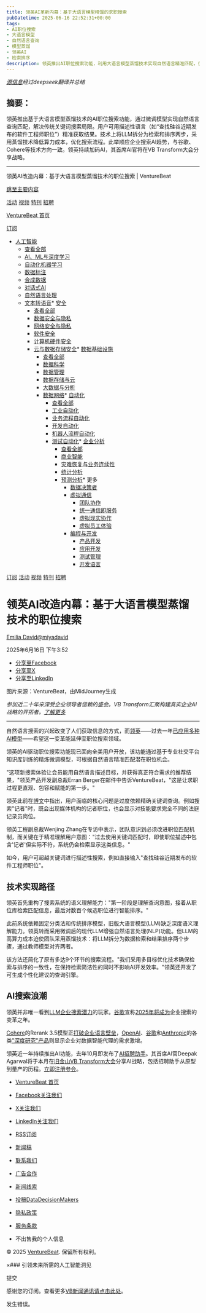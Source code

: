 ```yaml
---
title: 领英AI革新内幕：基于大语言模型精馏的求职搜索
pubDatetime: 2025-06-16 22:52:31+00:00
tags:
- AI职位搜索
- 大语言模型
- 自然语言查询
- 模型蒸馏
- 领英AI
- 检索排序
description: 领英推出AI职位搜索功能，利用大语言模型蒸馏技术实现自然语言精准匹配，优化搜索效率并降低成本。
---
```


*[源信息](https://venturebeat.com/ai/inside-linkedins-ai-overhaul-job-search-powered-by-llm-distillation/)经过deepseek翻译并总结*

## 摘要：

领英推出基于大语言模型蒸馏技术的AI职位搜索功能，通过微调模型实现自然语言查询匹配，解决传统关键词搜索局限。用户可用描述性语言（如“查找硅谷近期发布的软件工程师职位”）精准获取结果。技术上将LLM拆分为检索和排序两步，采用蒸馏技术降低算力成本，优化搜索流程。此举顺应企业搜索AI趋势，与谷歌、Cohere等技术方向一致。领英持续加码AI，其首席AI官将在VB Transform大会分享战略。

---

领英AI改造内幕：基于大语言模型蒸馏技术的职位搜索 | VentureBeat

[跳至主要内容](#primary)

[活动](https://venturebeat.com/events/)
[视频](/video/)
[特刊](/venturebeat-special-issues/)
[招聘](https://jobs.venturebeat.com/?source=navbar&utm_source=navbar&utm_medium=partner_referral)

[VentureBeat 首页](/)

[订阅](/newsletters/?utm_source=VBsite&utm_medium=desktopNav)

* [人工智能](/category/ai/)
  + [查看全部](/category/ai/)
  + [AI、ML与深度学习](/tag/ai-ml-deep-learning/)
  + [自动化机器学习](/tag/auto-ml/)
  + [数据标注](/tag/data-labelling/)
  + [合成数据](/tag/synthetic-data/)
  + [对话式AI](/tag/conversational-ai/)
  + [自然语言处理](/tag/nlp/)
  + [文本转语音](/tag/text-to-speech/)* [安全](/category/security/)
    + [查看全部](/category/security/)
    + [数据安全与隐私](/tag/data-security-privacy/)
    + [网络安全与隐私](/tag/network-security-privacy/)
    + [软件安全](/tag/software-security/)
    + [计算机硬件安全](/tag/computer-hardware-security/)
    + [云与数据存储安全](/tag/cloud-data-storage-security/)* [数据基础设施](/category/data-infrastructure/)
      + [查看全部](/category/data-infrastructure/)
      + [数据科学](/tag/data-science/)
      + [数据管理](/tag/data-management/)
      + [数据存储与云](/tag/data-storage-cloud/)
      + [大数据与分析](/tag/big-data-and-analytics/)
      + [数据网络](/tag/data-networks/)* [自动化](/category/automation/)
        + [查看全部](/category/automation/)
        + [工业自动化](/tag/industrial-automation/)
        + [业务流程自动化](/tag/business-process-automation/)
        + [开发自动化](/tag/development-automation/)
        + [机器人流程自动化](/tag/robotic-process-automation/)
        + [测试自动化](/tag/test-automation/)* [企业分析](/category/enterprise-analytics/)
          + [查看全部](/category/enterprise-analytics/)
          + [商业智能](/tag/business-intelligence/)
          + [灾难恢复与业务连续性](/tag/disaster-recovery-business-continuity/)
          + [统计分析](/tag/statistical-analysis/)
          + [预测分析](/tag/predictive-analysis/)* 更多 
            + [数据决策者](/category/datadecisionmakers/)
            + [虚拟通信](/category/virtual/) 
              - [团队协作](/tag/team-collaboration/)
              - [统一通信即服务](/tag/ucaas/)
              - [虚拟现实协作](/tag/virtual-reality-collaboration/)
              - [虚拟员工体验](/tag/virtual-employee-experience/)
            + [编程与开发](/category/programming-development/) 
              - [产品开发](/tag/product-development/)
              - [应用开发](/tag/application-development/)
              - [测试管理](/tag/test-management/)
              - [开发语言](/tag/development-languages/)

[订阅](/newsletters/?utm_source=VBsite&utm_medium=mobileNav)
[活动](https://venturebeat.com/events/)
[视频](/video/)
[特刊](/venturebeat-special-issues/)
[招聘](https://jobs.venturebeat.com/?source=navbar&utm_source=navbar&utm_medium=partner_referral)

领英AI改造内幕：基于大语言模型蒸馏技术的职位搜索
=====================================================================

[Emilia David](https://venturebeat.com/author/emilia-david/ "作者：Emilia David")[@miyadavid](http://x.com/miyadavid)

2025年6月16日 下午3:52

* [分享至Facebook](//www.facebook.com/sharer/sharer.php?u=https%3A%2F%2Fventurebeat.com%2Fai%2Finside-linkedins-ai-overhaul-job-search-powered-by-llm-distillation%2F&t=领英AI改造内幕：基于大语言模型蒸馏技术的职位搜索)
* [分享至X](//twitter.com/intent/tweet?text=领英AI改造内幕：基于大语言模型蒸馏技术的职位搜索&url=https%3A%2F%2Fventurebeat.com%2Fai%2Finside-linkedins-ai-overhaul-job-search-powered-by-llm-distillation%2F&via=VentureBeat&related=VentureBeat,GamesBeat)
* [分享至LinkedIn](https://www.linkedin.com/cws/share?url=https%3A%2F%2Fventurebeat.com%2Fai%2Finside-linkedins-ai-overhaul-job-search-powered-by-llm-distillation%2F&token=&isFramed=true)

图片来源：VentureBeat，由MidJourney生成

*参加近二十年来深受企业领导者信赖的盛会。VB Transform汇聚构建真实企业AI战略的开拓者。[了解更多](http://vbtransform.com/)*

---

自然语言搜索的兴起改变了人们获取信息的方式，而[领英](http://www.linkedin.com)——过去一年[已应用多种AI模型](https://venturebeat.com/ai/taking-ai-to-the-playground-linkedin-combines-llms-langchain-and-jupyter-notebooks-to-improve-prompt-engineering/)——希望这一变革能延伸至职位搜索领域。

领英的AI驱动职位搜索功能现已面向全美用户开放，该功能通过基于专业社交平台知识库训练的精炼微调模型，可根据自然语言精准匹配潜在职位机会。

"这项新搜索体验让会员能用自然语言描述目标，并获得真正符合需求的推荐结果，"领英产品开发副总裁Erran Berger在邮件中告诉VentureBeat，"这是让求职过程更直观、包容和赋能的第一步。"

领英此前在[博文](https://www.linkedin.com/blog/engineering/ai/building-the-next-generation-of-job-search-at-linkedin)中指出，用户面临的核心问题是过度依赖精确关键词查询。例如搜索"记者"时，既会出现媒体机构的记者职位，也会显示对技能要求完全不同的法庭记录员岗位。

领英工程副总裁Wenjing Zhang在专访中表示，团队意识到必须改进职位匹配机制，而关键在于精准理解用户意图："过去使用关键词匹配时，即使职位描述中包含'记者'但实际不符，系统仍会检索显示这类信息。"

如今，用户可超越关键词进行描述性搜索，例如直接输入"查找硅谷近期发布的软件工程师职位"。

技术实现路径
-----------------

领英首先重构了搜索系统的语义理解能力："第一阶段是理解查询意图，接着从职位库检索匹配信息，最后对数百个候选职位进行智能排序。"

此前系统依赖固定分类法和传统排序模型，旧版大语言模型(LLM)缺乏深度语义理解能力。领英转而采用微调后的现代LLM增强自然语言处理(NLP)功能。但LLM的高算力成本迫使团队采用蒸馏技术：将LLM拆分为数据检索和结果排序两个步骤，通过教师模型对齐两者。

该方法还简化了原有多达9个环节的搜索流程。"我们采用多目标优化技术确保检索与排序的一致性，在保持检索简洁性的同时不影响AI开发效率。"领英还开发了可生成个性化建议的查询引擎。

AI搜索浪潮
----------------------

领英并非唯一看到[LLM企业搜索潜力](https://venturebeat.com/ai/beyond-the-keyword-how-ai-is-forging-the-future-of-enterprise-search/)的玩家。[谷歌](http://www.google.com)宣称[2025年将成为](http://www.google.com)企业搜索的变革之年。

[Cohere](https://cohere.com/)的Rerank 3.5模型正[打破企业语言壁垒](https://venturebeat.com/ai/cohere-rerank-3-5-is-here-and-its-about-to-change-enterprise-search-forever/)，[OpenAI](http://www.openai.com)、[谷歌](http://www.google.com)和[Anthropic](http://www.anthropic.com)的各类["深度研究"产品](https://venturebeat.com/ai/openais-surprise-new-o3-powered-deep-research-shows-the-power-of-the-ai-agent-era/)则显示企业对数据智能代理的需求激增。

领英近一年持续推出AI功能，去年10月即发布了[AI招聘助手](https://venturebeat.com/ai/linkedin-upgrades-its-recruiter-with-an-ai-hiring-assistant/)。其首席AI官Deepak Agarwal将于本月在[旧金山VB Transform大会](https://www.vbtransform.com/?utm_source=vb&utm_medium=article&utm_content=transformpromo&utm_campaign=vbarticles)分享AI战略，包括招聘助手从原型到量产的历程。[立即注册参会](https://www.vbtransform.com/?utm_source=vb&utm_medium=article&utm_content=transformpromo&utm_campaign=vbarticles)。

* [VentureBeat 首页](/)
* [Facebook关注我们](https://www.facebook.com/venturebeat/)
* [X关注我们](https://twitter.com/venturebeat)
* [LinkedIn关注我们](https://www.linkedin.com/company/venturebeat)
* [RSS订阅](https://feeds.feedburner.com/venturebeat/SZYF)

* [新闻稿](/tag/business-sponsored-company-news/)
* [联系我们](/contact/)
* [广告合作](https://media.venturebeat.com/)
* [新闻线索](/contact/)
* [投稿DataDecisionMakers](/guest-posts/)

* [隐私政策](/privacy-policy/)
* [服务条款](/terms-of-service/)
* 不出售我的个人信息

© 2025 [VentureBeat](https://venturebeat.com/). 保留所有权利。

×### 引领未来所需的人工智能洞见

提交

感谢您的订阅。查看更多[VB新闻通讯请点击此处](/newsletters/)。

发生错误。